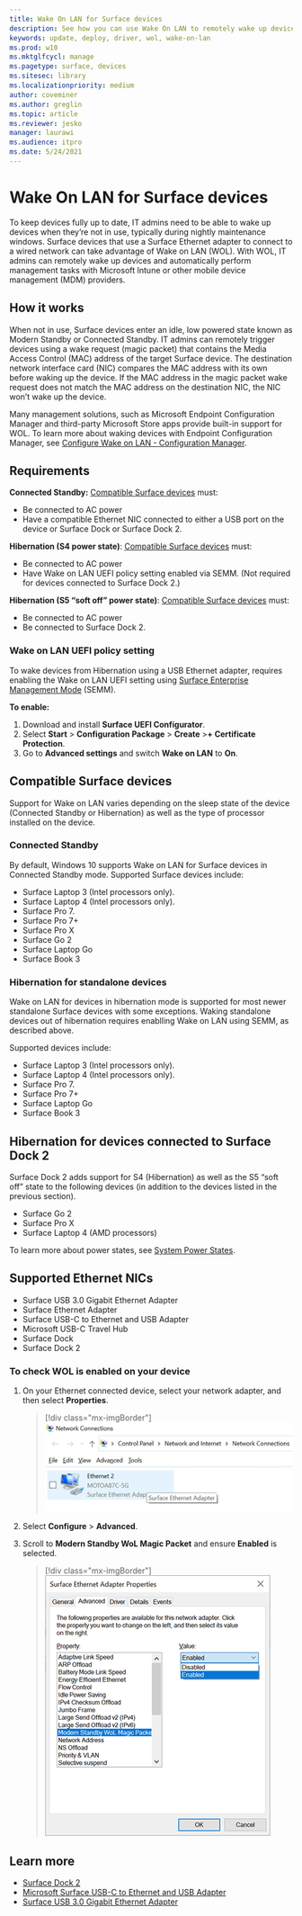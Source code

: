 ```yaml
---
title: Wake On LAN for Surface devices 
description: See how you can use Wake On LAN to remotely wake up devices to perform management tasks automatically.
keywords: update, deploy, driver, wol, wake-on-lan
ms.prod: w10
ms.mktglfcycl: manage
ms.pagetype: surface, devices
ms.sitesec: library
ms.localizationpriority: medium
author: coveminer
ms.author: greglin
ms.topic: article
ms.reviewer: jesko
manager: laurawi
ms.audience: itpro
ms.date: 5/24/2021
---
```


# Wake On LAN for Surface devices

To keep devices fully up to date, IT admins need to be able to wake up devices when they’re not in use, typically during nightly maintenance windows. Surface devices that use a Surface Ethernet adapter to connect to a wired network can take advantage of Wake on LAN (WOL). With WOL, IT admins can remotely wake up devices and automatically perform management tasks with Microsoft Intune or other mobile device management (MDM) providers.

## How it works

When not in use, Surface devices enter an idle, low powered state known as Modern Standby or Connected Standby. IT admins can remotely trigger devices using a wake request (magic packet) that contains the Media Access Control (MAC) address of the target Surface device. The destination network interface card (NIC) compares the MAC address with its own before waking up the device. If the MAC address in the magic packet wake request does not match the MAC address on the destination NIC, the NIC won’t wake up the device.

Many management solutions, such as Microsoft Endpoint Configuration Manager and third-party Microsoft Store apps provide built-in support for WOL. To learn more about waking devices with Endpoint Configuration Manager, see [Configure Wake on LAN - Configuration Manager](https://docs.microsoft.com/mem/configmgr/core/clients/deploy/configure-wake-on-lan).

## Requirements

**Connected Standby:** [Compatible Surface devices](#compatible-surface-devices) must:

- Be connected to AC power
- Have a compatible Ethernet NIC connected to either a USB port on the device or Surface Dock or Surface Dock 2.

**Hibernation (S4 power state)**:  [Compatible Surface devices](#compatible-surface-devices) must:

- Be connected to AC power
- Have Wake on LAN UEFI policy setting enabled via SEMM. (Not required for devices connected to Surface Dock 2.)

 **Hibernation (S5 “soft off” power state)**: [Compatible Surface devices](#compatible-surface-devices)  must:

- Be connected to AC power
- Be connected to Surface Dock 2.

### Wake on LAN UEFI policy setting

To wake devices from Hibernation using a USB Ethernet adapter, requires enabling the Wake on LAN UEFI setting using [Surface Enterprise Management Mode](surface-enterprise-management-mode.md) (SEMM).

**To enable:**

1. Download and install **Surface UEFI Configurator**.
2. Select **Start** > **Configuration Package** > **Create** >**+ Certificate Protection**.
3. Go to **Advanced settings** and switch **Wake on LAN** to **On**.

## Compatible Surface devices

Support for Wake on LAN varies depending on the sleep state of the device (Connected Standby or Hibernation) as well as the type of processor installed on the device.  

### Connected Standby

By default, Windows 10 supports Wake on LAN for Surface devices in Connected Standby mode. Supported Surface devices include:

- Surface Laptop 3 (Intel processors only).
- Surface Laptop 4 (Intel processors only).
- Surface Pro 7.
- Surface Pro 7+
- Surface Pro X
- Surface Go 2
- Surface Laptop Go
- Surface Book 3

### Hibernation for standalone devices

Wake on LAN for devices in hibernation mode is supported for most newer standalone Surface devices with some exceptions. Waking standalone devices out of hibernation requires enablling Wake on LAN using SEMM, as described above.

 Supported devices include:

- Surface Laptop 3 (Intel processors only).
- Surface Laptop 4 (Intel processors only).
- Surface Pro 7.
- Surface Pro 7+
- Surface Laptop Go
- Surface Book 3

## Hibernation for devices connected to Surface Dock 2

Surface Dock 2 adds support for S4 (Hibernation) as well as the S5 “soft off” state to the following devices (in addition to the devices listed in the previous section).

- Surface Go 2
- Surface Pro X
- Surface Laptop 4 (AMD processors)

To learn more about power states, see [System Power States](https://docs.microsoft.com/windows/win32/power/system-power-states).

## Supported Ethernet NICs

- Surface USB 3.0 Gigabit Ethernet Adapter
- Surface Ethernet Adapter
- Surface USB-C to Ethernet and USB Adapter
- Microsoft USB-C Travel Hub
- Surface Dock
- Surface Dock 2

### To check WOL is enabled on your device

1. On your Ethernet connected device, select your network adapter, and then select **Properties**.

   > [!div class="mx-imgBorder"]
   > ![Surface Ethernet Adapter](images/surface-ethernet.png)

2. Select **Configure** > **Advanced**.
3. Scroll to **Modern Standby WoL Magic Packet** and ensure **Enabled** is selected.

    > [!div class="mx-imgBorder"]
    > ![Check WOL is enabled on your device](images/ethernet-wol-setting.png)

## Learn more

- [Surface Dock 2](https://www.microsoft.com/p/surface-dock-2-for-business/8q4hgc6kbmdq?)
- [Microsoft Surface USB-C to Ethernet and USB Adapter](https://www.microsoft.com/p/surface-usb-c-to-ethernet-and-usb-adapter/8wt81cglrblp?)
- [Surface USB 3.0 Gigabit Ethernet Adapter](https://www.microsoft.com/p/surface-usb-30-gigabit-ethernet-adapter/8xn9fqvzbvq0?)
